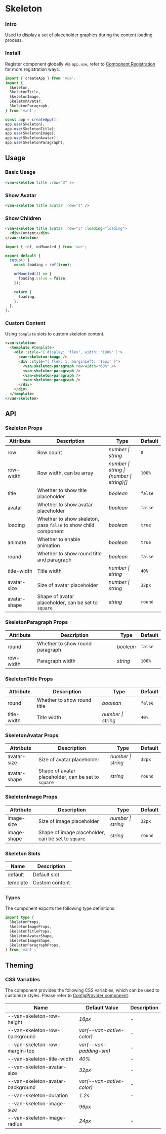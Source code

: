# Skeleton

### Intro

Used to display a set of placeholder graphics during the content loading process.

### Install

Register component globally via `app.use`, refer to [Component Registration](#/en-US/advanced-usage#zu-jian-zhu-ce) for more registration ways.

```js
import { createApp } from 'vue';
import {
  Skeleton,
  SkeletonTitle,
  SkeletonImage,
  SkeletonAvatar,
  SkeletonParagraph,
} from 'vant';

const app = createApp();
app.use(Skeleton);
app.use(SkeletonTitle);
app.use(SkeletonImage);
app.use(SkeletonAvatar);
app.use(SkeletonParagraph);
```

## Usage

### Basic Usage

```html
<van-skeleton title :row="3" />
```

### Show Avatar

```html
<van-skeleton title avatar :row="3" />
```

### Show Children

```html
<van-skeleton title avatar :row="3" :loading="loading">
  <div>Content</div>
</van-skeleton>
```

```js
import { ref, onMounted } from 'vue';

export default {
  setup() {
    const loading = ref(true);

    onMounted(() => {
      loading.value = false;
    });

    return {
      loading,
    };
  },
};
```

### Custom Content

Using `template` slots to custom skeleton content.

```html
<van-skeleton>
  <template #template>
    <div :style="{ display: 'flex', width: '100%' }">
      <van-skeleton-image />
      <div :style="{ flex: 1, marginLeft: '16px' }">
        <van-skeleton-paragraph row-width="60%" />
        <van-skeleton-paragraph />
        <van-skeleton-paragraph />
        <van-skeleton-paragraph />
      </div>
    </div>
  </template>
</van-skeleton>
```

## API

### Skeleton Props

| Attribute | Description | Type | Default |
| --- | --- | --- | --- |
| row | Row count | _number \| string_ | `0` |
| row-width | Row width, can be array | _number \| string \|<br>(number \| string)[]_ | `100%` |
| title | Whether to show title placeholder | _boolean_ | `false` |
| avatar | Whether to show avatar placeholder | _boolean_ | `false` |
| loading | Whether to show skeleton, pass `false` to show child component | _boolean_ | `true` |
| animate | Whether to enable animation | _boolean_ | `true` |
| round | Whether to show round title and paragraph | _boolean_ | `false` |
| title-width | Title width | _number \| string_ | `40%` |
| avatar-size | Size of avatar placeholder | _number \| string_ | `32px` |
| avatar-shape | Shape of avatar placeholder, can be set to `square` | _string_ | `round` |

### SkeletonParagraph Props

| Attribute | Description                     | Type      | Default |
| --------- | ------------------------------- | --------- | ------- |
| round     | Whether to show round paragraph | _boolean_ | `false` |
| row-width | Paragraph width                 | _string_  | `100%`  |

### SkeletonTitle Props

| Attribute   | Description                 | Type               | Default |
| ----------- | --------------------------- | ------------------ | ------- |
| round       | Whether to show round title | _boolean_          | `false` |
| title-width | Title width                 | _number \| string_ | `40%`   |

### SkeletonAvatar Props

| Attribute | Description | Type | Default |
| --- | --- | --- | --- |
| avatar-size | Size of avatar placeholder | _number \| string_ | `32px` |
| avatar-shape | Shape of avatar placeholder, can be set to `square` | _string_ | `round` |

### SkeletonImage Props

| Attribute | Description | Type | Default |
| --- | --- | --- | --- |
| image-size | Size of image placeholder | _number \| string_ | `32px` |
| image-shape | Shape of image placeholder, can be set to `square` | _string_ | `round` |

### Skeleton Slots

| Name     | Description    |
| -------- | -------------- |
| default  | Default slot   |
| template | Custom content |

### Types

The component exports the following type definitions:

```ts
import type {
  SkeletonProps,
  SkeletonImageProps,
  SkeletonTitleProps,
  SkeletonAvatarShape,
  SkeletonImageShape,
  SkeletonParagraphProps,
} from 'vant';
```

## Theming

### CSS Variables

The component provides the following CSS variables, which can be used to customize styles. Please refer to [ConfigProvider component](#/en-US/config-provider).

| Name                             | Default Value             | Description |
| -------------------------------- | ------------------------- | ----------- |
| --van-skeleton-row-height        | _16px_                    | -           |
| --van-skeleton-row-background    | _var(--van-active-color)_ | -           |
| --van-skeleton-row-margin-top    | _var(--van-padding-sm)_   | -           |
| --van-skeleton-title-width       | _40%_                     | -           |
| --van-skeleton-avatar-size       | _32px_                    | -           |
| --van-skeleton-avatar-background | _var(--van-active-color)_ | -           |
| --van-skeleton-duration          | _1.2s_                    | -           |
| --van-skeleton-image-size        | _96px_                    |
| --van-skeleton-image-radius      | _24px_                    | -           |

